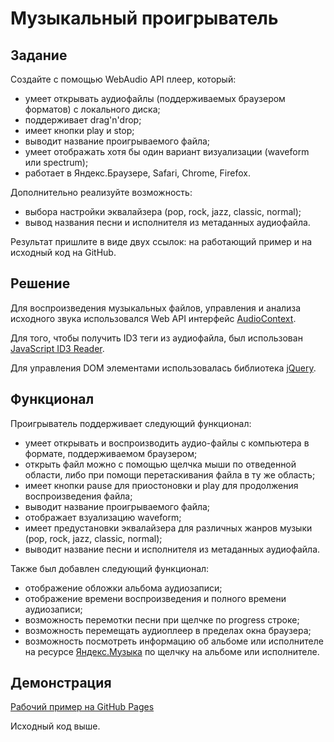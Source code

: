 # Музыкальный проигрыватель

## Задание
Создайте с помощью WebAudio API плеер, который:
* умеет открывать аудиофайлы (поддерживаемых браузером форматов) с локального диска;
* поддерживает drag'n'drop;
* имеет кнопки play и stop;
* выводит название проигрываемого файла;
* умеет отображать хотя бы один вариант визуализации (waveform или spectrum);
* работает в Яндекс.Браузере, Safari, Chrome, Firefox.

Дополнительно реализуйте возможность:
* выбора настройки эквалайзера (pop, rock, jazz, classic, normal);
* вывод названия песни и исполнителя из метаданных аудиофайла.

Результат пришлите в виде двух ссылок: на работающий пример и на исходный код на GitHub.

## Решение
Для воспроизведения музыкальных файлов, управления и анализа исходного звука использовался Web API интерфейс [AudioContext](AudioContext).

Для того, чтобы получить ID3 теги из аудиофайла, был использован [JavaScript ID3 Reader](https://github.com/aadsm/JavaScript-ID3-Reader).

Для управления DOM элементами использовалась библиотека [jQuery](http://jquery.com/).

## Функционал

Проигрыватель поддерживает следующий функционал:
* умеет открывать и воспроизводить аудио-файлы с компьютера в формате, поддерживаемом браузером;
* открыть файл можно с помощью щелчка мыши по отведенной области, либо при помощи перетаскивания файла в ту же область;
* имеет кнопки pause для приостоновки и play для продолжения воспроизведения файла;
* выводит название проигрываемого файла;
* отображает взуализацию waveform;
* имеет предустановки эквалайзера для различных жанров музыки (pop, rock, jazz, classic, normal);
* выводит название песни и исполнителя из метаданных аудиофайла.

Также был добавлен следующий функционал:
* отображение обложки альбома аудиозаписи;
* отображение времени воспроизведения и полного времени аудиозаписи;
* возможность перемотки песни при щелчке по progress строке;
* возможность перемещать аудиоплеер в пределах окна браузера;
* возможность посмотреть информацию об альбоме или исполнителе на ресурсе [Яндекс.Музыка](https://music.yandex.ru/) по щелчку на альбоме или исполнителе.

## Демонстрация
[Рабочий пример на GitHub Pages](http://oktava6.github.io/Music-player/)

Исходный код выше.
